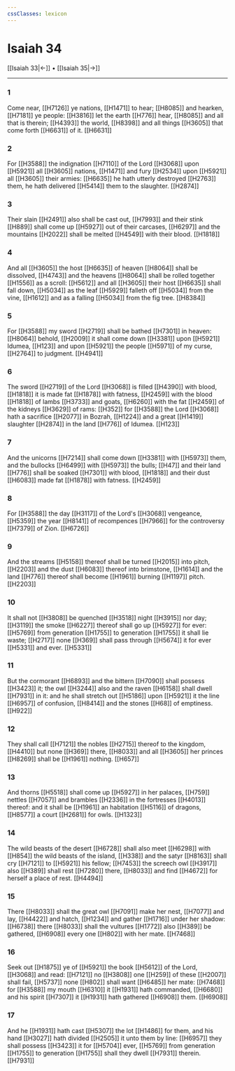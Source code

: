 ```yaml
---
cssClasses: lexicon
---
```

# Isaiah 34

[[Isaiah 33|←]] • [[Isaiah 35|→]]

---

### 1
Come near, [[H7126]] ye nations, [[H1471]] to hear; [[H8085]] and hearken, [[H7181]] ye people: [[H3816]] let the earth [[H776]] hear, [[H8085]] and all that is therein; [[H4393]] the world, [[H8398]] and all things [[H3605]] that come forth [[H6631]] of it. [[H6631]]

### 2
For [[H3588]] the indignation [[H7110]] of the Lord [[H3068]] upon [[H5921]] all [[H3605]] nations, [[H1471]] and fury [[H2534]] upon [[H5921]] all [[H3605]] their armies: [[H6635]] he hath utterly destroyed [[H2763]] them, he hath delivered [[H5414]] them to the slaughter. [[H2874]]

### 3
Their slain [[H2491]] also shall be cast out, [[H7993]] and their stink [[H889]] shall come up [[H5927]] out of their carcases, [[H6297]] and the mountains [[H2022]] shall be melted [[H4549]] with their blood. [[H1818]]

### 4
And all [[H3605]] the host [[H6635]] of heaven [[H8064]] shall be dissolved, [[H4743]] and the heavens [[H8064]] shall be rolled together [[H1556]] as a scroll: [[H5612]] and all [[H3605]] their host [[H6635]] shall fall down, [[H5034]] as the leaf [[H5929]] falleth off [[H5034]] from the vine, [[H1612]] and as a falling [[H5034]] from the fig tree. [[H8384]]

### 5
For [[H3588]] my sword [[H2719]] shall be bathed [[H7301]] in heaven: [[H8064]] behold, [[H2009]] it shall come down [[H3381]] upon [[H5921]] Idumea, [[H123]] and upon [[H5921]] the people [[H5971]] of my curse, [[H2764]] to judgment. [[H4941]]

### 6
The sword [[H2719]] of the Lord [[H3068]] is filled [[H4390]] with blood, [[H1818]] it is made fat [[H1878]] with fatness, [[H2459]] with the blood [[H1818]] of lambs [[H3733]] and goats, [[H6260]] with the fat [[H2459]] of the kidneys [[H3629]] of rams: [[H352]] for [[H3588]] the Lord [[H3068]] hath a sacrifice [[H2077]] in Bozrah, [[H1224]] and a great [[H1419]] slaughter [[H2874]] in the land [[H776]] of Idumea. [[H123]]

### 7
And the unicorns [[H7214]] shall come down [[H3381]] with [[H5973]] them, and the bullocks [[H6499]] with [[H5973]] the bulls; [[H47]] and their land [[H776]] shall be soaked [[H7301]] with blood, [[H1818]] and their dust [[H6083]] made fat [[H1878]] with fatness. [[H2459]]

### 8
For [[H3588]] the day [[H3117]] of the Lord's [[H3068]] vengeance, [[H5359]] the year [[H8141]] of recompences [[H7966]] for the controversy [[H7379]] of Zion. [[H6726]]

### 9
And the streams [[H5158]] thereof shall be turned [[H2015]] into pitch, [[H2203]] and the dust [[H6083]] thereof into brimstone, [[H1614]] and the land [[H776]] thereof shall become [[H1961]] burning [[H1197]] pitch. [[H2203]]

### 10
It shall not [[H3808]] be quenched [[H3518]] night [[H3915]] nor day; [[H3119]] the smoke [[H6227]] thereof shall go up [[H5927]] for ever: [[H5769]] from generation [[H1755]] to generation [[H1755]] it shall lie waste; [[H2717]] none [[H369]] shall pass through [[H5674]] it for ever [[H5331]] and ever. [[H5331]]

### 11
But the cormorant [[H6893]] and the bittern [[H7090]] shall possess [[H3423]] it; the owl [[H3244]] also and the raven [[H6158]] shall dwell [[H7931]] in it: and he shall stretch out [[H5186]] upon [[H5921]] it the line [[H6957]] of confusion, [[H8414]] and the stones [[H68]] of emptiness. [[H922]]

### 12
They shall call [[H7121]] the nobles [[H2715]] thereof to the kingdom, [[H4410]] but none [[H369]] there, [[H8033]] and all [[H3605]] her princes [[H8269]] shall be [[H1961]] nothing. [[H657]]

### 13
And thorns [[H5518]] shall come up [[H5927]] in her palaces, [[H759]] nettles [[H7057]] and brambles [[H2336]] in the fortresses [[H4013]] thereof: and it shall be [[H1961]] an habitation [[H5116]] of dragons, [[H8577]] a court [[H2681]] for owls. [[H1323]]

### 14
The wild beasts of the desert [[H6728]] shall also meet [[H6298]] with [[H854]] the wild beasts of the island, [[H338]] and the satyr [[H8163]] shall cry [[H7121]] to [[H5921]] his fellow; [[H7453]] the screech owl [[H3917]] also [[H389]] shall rest [[H7280]] there, [[H8033]] and find [[H4672]] for herself a place of rest. [[H4494]]

### 15
There [[H8033]] shall the great owl [[H7091]] make her nest, [[H7077]] and lay, [[H4422]] and hatch, [[H1234]] and gather [[H1716]] under her shadow: [[H6738]] there [[H8033]] shall the vultures [[H1772]] also [[H389]] be gathered, [[H6908]] every one [[H802]] with her mate. [[H7468]]

### 16
Seek out [[H1875]] ye of [[H5921]] the book [[H5612]] of the Lord, [[H3068]] and read: [[H7121]] no [[H3808]] one [[H259]] of these [[H2007]] shall fail, [[H5737]] none [[H802]] shall want [[H6485]] her mate: [[H7468]] for [[H3588]] my mouth [[H6310]] it [[H1931]] hath commanded, [[H6680]] and his spirit [[H7307]] it [[H1931]] hath gathered [[H6908]] them. [[H6908]]

### 17
And he [[H1931]] hath cast [[H5307]] the lot [[H1486]] for them, and his hand [[H3027]] hath divided [[H2505]] it unto them by line: [[H6957]] they shall possess [[H3423]] it for [[H5704]] ever, [[H5769]] from generation [[H1755]] to generation [[H1755]] shall they dwell [[H7931]] therein. [[H7931]]